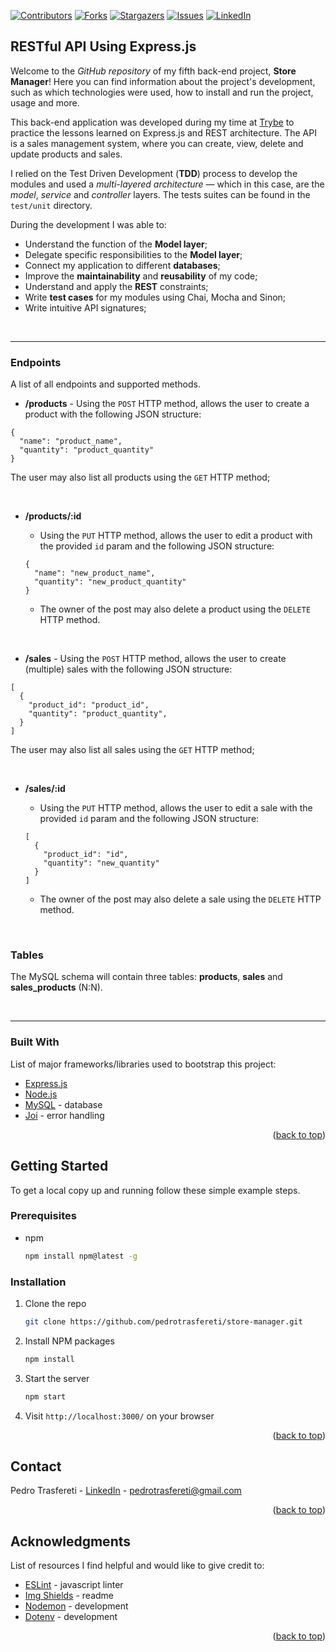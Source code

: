 <div id="top"></div>
<!--
***
*** This readme template was inspired by: https://github.com/othneildrew/Best-README-Template/
***
-->

[![Contributors][contributors-shield]][contributors-url]
[![Forks][forks-shield]][forks-url]
[![Stargazers][stars-shield]][stars-url]
[![Issues][issues-shield]][issues-url]
[![LinkedIn][linkedin-shield]][linkedin-url]

<!-- ABOUT THE PROJECT -->
## RESTful API Using Express.js

Welcome to the _GitHub repository_ of my fifth back-end project, **Store Manager**!
Here you can find information about the project's development, such as which technologies were used, how to install and run the project, usage and more.

This back-end application was developed during my time at [Trybe](https://www.betrybe.com/) to practice the lessons learned on Express.js and REST architecture. The API is a sales management system, where you can create, view, delete and update products and sales.

I relied on the Test Driven Development (**TDD**) process to develop the modules and used a _multi-layered architecture_ — which in this case, are the _model_, _service_ and _controller_ layers. The tests suites can be found in the `test/unit` directory.


During the development I was able to:

* Understand the function of the **Model layer**;
* Delegate specific responsibilities to the **Model layer**;
* Connect my application to different **databases**;
* Improve the **maintainability** and **reusability** of my code;
* Understand and apply the **REST** constraints;
* Write **test cases** for my modules using Chai, Mocha and Sinon;
* Write intuitive API signatures;

<br>

---

### Endpoints

A list of all endpoints and supported methods.

* **/products** - Using the `POST` HTTP method, allows the user to create a product with the following JSON structure:
```
{
  "name": "product_name",
  "quantity": "product_quantity"
}
```

The user may also list all products using the `GET` HTTP method;

<br />

* **/products/:id**

  * Using the `PUT` HTTP method, allows the user to edit a product with the provided `id` param and the following JSON structure:
  ```
  {
    "name": "new_product_name",
    "quantity": "new_product_quantity"
  }
  ```

  * The owner of the post may also delete a product using the `DELETE` HTTP method.

<br />

* **/sales** - Using the `POST` HTTP method, allows the user to create (multiple) sales with the following JSON structure:
```
[
  {
    "product_id": "product_id",
    "quantity": "product_quantity",
  }
]
```

The user may also list all sales using the `GET` HTTP method;

<br />

* **/sales/:id**

  * Using the `PUT` HTTP method, allows the user to edit a sale with the provided `id` param and the following JSON structure:
  ```
  [
    {
      "product_id": "id",
      "quantity": "new_quantity"
    }
  ]
  ```

  * The owner of the post may also delete a sale using the `DELETE` HTTP method.

<br />

### Tables

The MySQL schema will contain three tables: **products**, **sales** and **sales_products** (N:N).

<br />

---

### Built With

List of major frameworks/libraries used to bootstrap this project:

* [Express.js](https://expressjs.com/)
* [Node.js](https://nodejs.org/en/)
* [MySQL](https://www.mysql.com/) - database
* [Joi](https://joi.dev/) - error handling

<p align="right">(<a href="#top">back to top</a>)</p>



<!-- GETTING STARTED -->
## Getting Started

To get a local copy up and running follow these simple example steps.

### Prerequisites

* npm
  ```sh
  npm install npm@latest -g
  ```


### Installation

1. Clone the repo
   ```sh
   git clone https://github.com/pedrotrasfereti/store-manager.git
   ```
2. Install NPM packages
   ```sh
   npm install
   ```
3. Start the server
   ```sh
   npm start
   ```
4. Visit `http://localhost:3000/` on your browser


<p align="right">(<a href="#top">back to top</a>)</p>



<!-- CONTACT -->
## Contact

Pedro Trasfereti - [LinkedIn](https://www.linkedin.com/in/pedro-trasfereti/) - pedrotrasfereti@gmail.com

<p align="right">(<a href="#top">back to top</a>)</p>



<!-- ACKNOWLEDGMENTS -->
## Acknowledgments

List of resources I find helpful and would like to give credit to:

* [ESLint](https://eslint.org/) - javascript linter
* [Img Shields](https://shields.io) - readme
* [Nodemon](https://nodemon.io/) - development
* [Dotenv](https://www.npmjs.com/package/dotenv) - development

<p align="right">(<a href="#top">back to top</a>)</p>



<!-- MARKDOWN LINKS & IMAGES -->
<!-- https://www.markdownguide.org/basic-syntax/#reference-style-links -->
[contributors-shield]: https://img.shields.io/github/contributors/othneildrew/Best-README-Template.svg?style=for-the-badge
[contributors-url]: https://github.com/pedrotrasfereti/store-manager/graphs/contributors
[forks-shield]: https://img.shields.io/github/forks/othneildrew/Best-README-Template.svg?style=for-the-badge
[forks-url]: https://github.com/pedrotrasfereti/store-manager/network/members
[stars-shield]: https://img.shields.io/github/stars/othneildrew/Best-README-Template.svg?style=for-the-badge
[stars-url]: https://github.com/pedrotrasfereti/store-manager/stargazers
[issues-shield]: https://img.shields.io/github/issues/othneildrew/Best-README-Template.svg?style=for-the-badge
[issues-url]: https://github.com/pedrotrasfereti/store-manager/issues
[linkedin-shield]: https://img.shields.io/badge/-LinkedIn-black.svg?style=for-the-badge&logo=linkedin&colorB=555
[linkedin-url]: https://www.linkedin.com/in/pedro-trasfereti/
